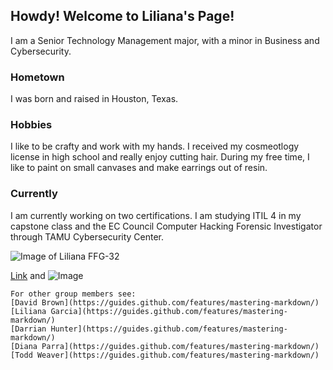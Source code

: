 ## Howdy! Welcome to Liliana's Page!
I am a Senior Technology Management major, with a minor in Business and Cybersecurity. 

### Hometown
I was born and raised in Houston, Texas. 




### Hobbies
I like to be crafty and work with my hands. I received my cosmeotlogy license in high school and really enjoy cutting hair.
During my free time, I like to paint on small canvases and make earrings out of resin. 


### Currently
I am currently working on two certifications.
I am studying ITIL 4 in my capstone class and the EC Council Computer Hacking Forensic Investigator through TAMU Cybersecurity Center. 

![Image of Liliana FFG-32](https://drive.google.com/file/d/1EZVm5u6anC5-eS19ijnHWP396v84-als/view?usp=sharing)






[Link](url) and ![Image](src)
```
For other group members see:
[David Brown](https://guides.github.com/features/mastering-markdown/)
[Liliana Garcia](https://guides.github.com/features/mastering-markdown/)
[Darrian Hunter](https://guides.github.com/features/mastering-markdown/)
[Diana Parra](https://guides.github.com/features/mastering-markdown/)
[Todd Weaver](https://guides.github.com/features/mastering-markdown/)
